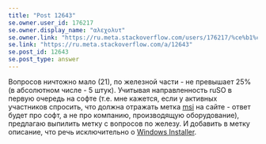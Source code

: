 ```yaml
---
title: "Post 12643"
se.owner.user_id: 176217
se.owner.display_name: "αλεχολυτ"
se.owner.link: "https://ru.meta.stackoverflow.com/users/176217/%ce%b1%ce%bb%ce%b5%cf%87%ce%bf%ce%bb%cf%85%cf%84"
se.link: "https://ru.meta.stackoverflow.com/a/12643"
se.post_id: 12643
se.post_type: answer
---
```

<p>Вопросов ничтожно мало (21), по железной части - не превышает 25% (в абсолютном числе - 5 штук). Учитывая направленность ruSO в первую очередь на софте (т.е. мне кажется, если у активных участников спросить, что должна отражать метка <a href="https://ru.stackoverflow.com/questions/tagged/msi" class="post-tag" title="показать вопросы с меткой [msi]" aria-label="показать вопросы с меткой [msi]" rel="tag" aria-labelledby="tag-msi-tooltip-container">msi</a> на сайте - ответ будет про софт, а не про компанию, производящую оборудование), предлагаю выпилить метку с вопросов по железу. И добавить в метку описание, что речь исключительно о <a href="https://en.wikipedia.org/wiki/Windows_Installer" rel="nofollow noreferrer">Windows Installer</a>.</p>
